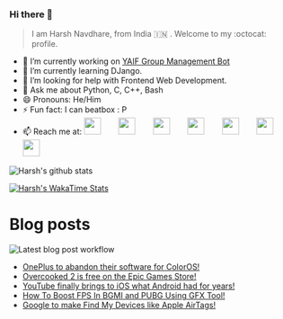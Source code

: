 ### Hi there 👋

> I am Harsh Navdhare, from India :india: . Welcome to my :octocat: profile.

* 🔭 I’m currently working on [YAIF Group Management Bot](https://github.com/YAIFoundation/YAR_Manager_Bot)
* 🌱 I’m currently learning DJango.
* 🤔 I’m looking for help with Frontend Web Development.
* 💬 Ask me about Python, C, C++, Bash
* 😄 Pronouns: He/Him
* ⚡ Fun fact: I can beatbox : P
* 📫 Reach me at:
    [<img src="https://simpleicons.org/icons/instagram.svg" width="30">](https://www.instagram.com/plus_infinity.hn) &nbsp;&nbsp;&nbsp;&nbsp;&nbsp;&nbsp;
    [<img src="https://simpleicons.org/icons/facebook.svg" width="30">](https://www.facebook.com/harsh.navdhare.infinity) &nbsp;&nbsp;&nbsp;&nbsp;&nbsp;&nbsp; 
    [<img src="https://simpleicons.org/icons/twitter.svg" width="30">](https://twitter.com/hnavdhare) &nbsp;&nbsp;&nbsp;&nbsp;&nbsp;&nbsp; 
    [<img src="https://simpleicons.org/icons/xdadevelopers.svg" width="30">](https://forum.xda-developers.com/member.php?u=8122486) &nbsp;&nbsp;&nbsp;&nbsp;&nbsp;&nbsp; 
    [<img src="https://simpleicons.org/icons/telegram.svg" width="30">](https://t.me/infinitEplus) &nbsp;&nbsp;&nbsp;&nbsp;&nbsp;&nbsp;
    [<img src="https://simpleicons.org/icons/snapchat.svg" width="30">](https://www.snapchat.com/add/plus.infinity) &nbsp;&nbsp;&nbsp;&nbsp;&nbsp;&nbsp; 
    [<img src="https://simpleicons.org/icons/gmail.svg" width="30">](mailto:navdhareharsh2001@gmail.com)

![Harsh's github stats](https://github-readme-stats-infinity-plus.vercel.app/api?username=infinity-plus&show_icons=true&count_private=true&theme=dark)

[![Harsh's WakaTime Stats](https://github-readme-stats-infinity-plus.vercel.app/api/wakatime?username=infinity_plus&theme=dark)](https://wakatime.com/@infinity_plus)

# Blog posts

![Latest blog post workflow](https://github.com/infinity-plus/infinity-plus/workflows/Latest%20blog%20post%20workflow/badge.svg)

<!-- BLOG-POST-LIST: START -->
* [OnePlus to abandon their software for ColorOS!](https://spadebee.com/2021/06/20/oneplus-to-abandon-their-software-for-coloros/?utm_source=rss&utm_medium=rss&utm_campaign=oneplus-to-abandon-their-software-for-coloros)
* [Overcooked 2 is free on the Epic Games Store!](https://spadebee.com/2021/06/20/overcooked-2-is-free-on-the-epic-games-store/?utm_source=rss&utm_medium=rss&utm_campaign=overcooked-2-is-free-on-the-epic-games-store)
* [YouTube finally brings to iOS what Android had for years!](https://spadebee.com/2021/06/19/youtube-finally-brings-to-ios-what-android-had-for-years/?utm_source=rss&utm_medium=rss&utm_campaign=youtube-finally-brings-to-ios-what-android-had-for-years)
* [How To Boost FPS In BGMI and PUBG Using GFX Tool!](https://spadebee.com/2021/06/19/boost-fps-in-bgmi-using-gfx-tool/?utm_source=rss&utm_medium=rss&utm_campaign=boost-fps-in-bgmi-using-gfx-tool)
* [Google to make Find My Devices like Apple AirTags!](https://spadebee.com/2021/06/18/google-to-make-find-my-devices-like-apple-airtags/?utm_source=rss&utm_medium=rss&utm_campaign=google-to-make-find-my-devices-like-apple-airtags)
<!-- BLOG-POST-LIST: END -->
